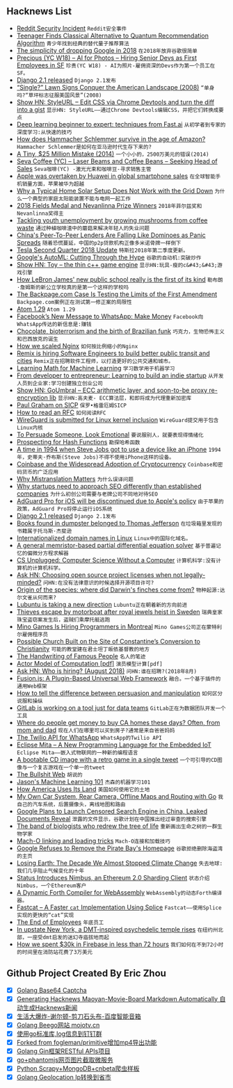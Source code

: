 ## Hacknews List


- [Reddit Security Incident](https://www.reddit.com/r/announcements/comments/93qnm5/we_had_a_security_incident_heres_what_you_need_to/)  `Reddit安全事件`
- [Teenager Finds Classical Alternative to Quantum Recommendation Algorithm](https://www.quantamagazine.org/teenager-finds-classical-alternative-to-quantum-recommendation-algorithm-20180731/)  `青少年找到经典的替代量子推荐算法`
- [The simplicity of dropping Google in 2018](https://macwright.org/2018/04/26/leaving-google.html)  `在2018年放弃谷歌很简单`
- [Precious (YC W18) – AI for Photos – Hiring Senior Devs as First Employees in SF](item?id=17668894)  `珍贵(YC W18) - AI为照片-雇佣资深的Devs作为第一个员工在SF。`
- [Django 2.1 released](https://docs.djangoproject.com/en/2.1/releases/2.1/)  `Django 2.1发布`
- [“Single?” Lawn Signs Conquer the American Landscape (2008)](https://blog.rjmetrics.com/2008/11/06/single-lawn-signs-conquer-the-american-landscape/)  `“单身吗?“草坪标志征服美国风景”(2008)`
- [Show HN: StyleURL – Edit CSS via Chrome Devtools and turn the diff into a gist](https://www.styleurl.app)  `显示HN: StyleURL——通过Chrome Devtools编辑CSS，并把它们转换成要点`
- [Deep learning beginner to expert: techniques from Fast.ai](https://blog.floydhub.com/ten-techniques-from-fast-ai/)  `从初学者到专家的深度学习:从快速的技巧`
- [How does Hammacher Schlemmer survive in the age of Amazon?](http://www.chicagomag.com/Chicago-Magazine/August-2018/Hammacher-Schlemmer/)  `Hammacher Schlemmer是如何在亚马逊时代生存下来的?`
- [A Tiny, $25 Million Mistake (2014)](https://www.npr.org/sections/money/2014/09/16/348975479/a-tiny-25-million-mistake)  `一个小小的，2500万美元的错误(2014)`
- [Seva Coffee (YC) – Laser Beams and Coffee Beans – Seeking Head of Sales](item?id=17664039)  `Seva咖啡(YC) -激光光束和咖啡豆-寻求销售主管`
- [Apple was overtaken by Huawei in global smartphone sales](https://qz.com/1345496/apple-was-just-overtaken-by-huawei-in-global-smartphone-sales/)  `在全球智能手机销量方面，苹果被华为超越`
- [Why a Typical Home Solar Setup Does Not Work with the Grid Down](https://syonyk.blogspot.com/2018/05/why-typical-home-solar-setup-does-not-work-off-grid.html)  `为什么一个典型的家庭太阳能装置不能与电网一起工作`
- [2018 Fields Medal and Nevanlinna Prize Winners](https://www.quantamagazine.org/tag/2018-fields-medal-and-nevanlinna-prize-winners/)  `2018年菲尔兹奖和Nevanlinna奖得主`
- [Tackling youth unemployment by growing mushrooms from coffee waste](https://www.independent.co.uk/news/business/indyventure/urban-mushrooms-social-enterprise-newcastle-coffee-grounds-youth-unemployment-a8457021.html)  `通过种植咖啡渣中的蘑菇来解决年轻人的失业问题`
- [China&#39;s Peer-To-Peer Lenders Are Falling Like Dominoes as Panic Spreads](https://www.bloomberg.com/news/articles/2018-07-20/china-s-p2p-platform-failures-surge-as-panic-spreads-in-market)  `随着恐慌蔓延，中国的p2p贷款机构正像多米诺骨牌一样倒下`
- [Tesla Second Quarter 2018 Update](http://ir.tesla.com/static-files/7235e525-db16-470c-8dce-9ecac0ad7712)  `特斯拉2018年第二季度更新。`
- [Google&#39;s AutoML: Cutting Through the Hype](http://www.fast.ai/2018/07/23/auto-ml-3/)  `谷歌的自动机:突破炒作`
- [Show HN: Toy – the thin c&#43;&#43; game engine](http://hugoam.github.io/toy-io)  `显示HN:玩具-瘦的c&#43;&#43;游戏引擎`
- [How LeBron James&#39; new public school really is the first of its kind](https://www.sbnation.com/platform/amp/2018/7/31/17634370/lebron-james-school-akron-i-promise-different)  `勒布朗·詹姆斯的新公立学校真的是第一个这样的学校吗`
- [The Backpage.com Case Is Testing the Limits of the First Amendment](https://www.politico.com/magazine/story/2018/07/29/first-amendment-limits-backpage-escort-ads-219034)  `Backpage.com案例正在测试第一修正案的局限性`
- [Atom 1.29](http://blog.atom.io/2018/07/31/atom-1-29.html)  `Atom 1.29`
- [Facebook’s New Message to WhatsApp: Make Money](https://www.wsj.com/articles/facebooks-new-message-to-whatsapp-make-money-1533139325)  `Facebook向WhatsApp传达的新信息是:赚钱`
- [Chocolate, bioterrorism and the birth of Brazilian funk](https://www.engadget.com/2018/07/27/bioterrorism-in-bahia-witches-broom-chocolate/)  `巧克力，生物恐怖主义和巴西放克的诞生`
- [How we scaled Nginx](https://blog.cloudflare.com/how-we-scaled-nginx-and-saved-the-world-54-years-every-day/?ref)  `如何按比例缩小的Nginx`
- [Remix is hiring Software Engineers to build better public transit and cities](https://jobs.lever.co/remix/85754b42-d084-4457-b9a6-4555332c3ee4?lever-origin=applied&amp;lever-source%5B%5D=hackernews)  `Remix正在招聘软件工程师，以打造更好的公共交通和城市。`
- [Learning Math for Machine Learning](https://blog.ycombinator.com/learning-math-for-machine-learning/)  `学习数学用于机器学习`
- [From developer to entrepreneur: Learning to build an indie startup](https://twomakers.io/two-makers-one-journey/)  `从开发人员到企业家:学习创建独立创业公司`
- [Show HN: GoUmbral – ECC arithmetic layer, and soon-to-be proxy re-encryption lib](https://github.com/nucypher/goUmbral)  `显示HN:高夫麦- ECC算法层，和即将成为代理重新加密库`
- [Paul Graham on SICP](https://www.amazon.com/review/R3G05B1TQ5XGZP/)  `保罗•格雷厄姆SICP`
- [How to read an RFC](https://www.mnot.net/blog/2018/07/31/read_rfc)  `如何阅读RFC`
- [WireGuard is submitted for Linux kernel inclusion](https://marc.info/?l=linux-netdev&amp;m=153306429108040&amp;w=2)  `WireGuard提交用于包含Linux内核`
- [To Persuade Someone, Look Emotional](http://nautil.us/blog/to-persuade-someone-look-emotional)  `要说服别人，就要表现得情绪化`
- [Prospecting for Hash Functions](https://nullprogram.com/blog/2018/07/31/)  `勘探哈希函数`
- [A time in 1994 when Steve Jobs got to use a device like an iPhone](https://www.cake.co/conversations/6bNY8PD/that-time-in-1994-when-steve-jobs-got-to-use-a-device-like-an-iphone)  `1994年，史蒂夫·乔布斯(Steve Jobs)不得不使用iPhone这样的设备。`
- [Coinbase and the Widespread Adoption of Cryptocurrency](http://melewi.net/blog/2018/08/01/coinbase-and-the-widespread-adoption-of-cryptocurrency/)  `Coinbase和密码货币的广泛应用`
- [Why Mistranslation Matters](https://www.nytimes.com/2018/07/28/opinion/sunday/why-mistranslation-matters.html)  `为什么误译问题`
- [Why startups need to approach SEO differently than established companies](https://www.atrium.co/blog/seo-seed-stage-startups/)  `为什么初创公司需要与老牌公司不同地对待SEO`
- [AdGuard Pro for iOS will be discontinued due to Apple&#39;s policy](https://adguard.com/en/blog/adguard-pro-discontinued/)  `由于苹果的政策，AdGuard Pro将停止运行iOS系统`
- [Django 2.1 released](https://www.djangoproject.com/weblog/2018/aug/01/django-21-released/)  `Django 2.1发布`
- [Books found in dumpster belonged to Thomas Jefferson](https://www.msn.com/en-us/news/good-news/he-found-15-books-in-a-sierra-dumpster-then-he-found-out-they-belonged-to-thomas-jefferson/ar-BBLd9cM)  `在垃圾箱里发现的书籍属于托马斯·杰斐逊`
- [Internationalized domain names in Linux](http://bogdan.nimblex.net/linux/2018/08/01/IDNs-in-linux.html)  `Linux中的国际化域名。`
- [A general memristor-based partial differential equation solver](http://www.nature.com/articles/s41928-018-0100-6)  `基于普遍记忆的偏微分方程求解器`
- [CS Unplugged: Computer Science Without a Computer](https://csunplugged.org/en/)  `计算机科学:没有计算机的计算机科学。`
- [Ask HN: Choosing open source project licenses when not legally-minded?](item?id=17663970)  `问HN:在没有法律意识的时候选择开源项目许可?`
- [Origin of the species: where did Darwin&#39;s finches come from?](https://www.theguardian.com/science/2018/jul/30/origin-of-the-species-where-did-darwins-finches-come-from)  `物种起源:达尔文雀从何而来?`
- [Lubuntu is taking a new direction](https://lubuntu.me/taking-a-new-direction/)  `Lubuntu正在朝着新的方向前进`
- [Thieves escape by motorboat after royal jewels heist in Sweden](https://www.theguardian.com/world/2018/aug/01/swedish-royal-jewels-stolen-from-cathedral)  `瑞典皇家珠宝盗窃案发生后，盗贼们乘摩托艇逃跑`
- [Mino Games Is Hiring Programmers in Montreal](https://mino-games.workable.com/jobs/415887)  `Mino Games公司正在蒙特利尔雇佣程序员`
- [Possible Church Built on the Site of Constantine’s Conversion to Christianity](https://hyperallergic.com/453107/archaeologists-may-have-discovered-a-church-built-on-the-site-of-constantine-the-greats-conversion-to-christianity/)  `可能的教堂建在君士坦丁皈依基督教的地方`
- [The Handwriting of Famous People](https://www.theparisreview.org/blog/2018/07/18/the-handwriting-of-famous-people/)  `名人的笔迹`
- [Actor Model of Computation [pdf]](https://arxiv.org/vc/arxiv/papers/1008/1008.1459v8.pdf)  `演员模型计算[pdf]`
- [Ask HN: Who is hiring? (August 2018)](item?id=17663077)  `问HN:谁在招聘?(2018年8月)`
- [Fusion.js: A Plugin-Based Universal Web Framework](https://eng.uber.com/fusionjs)  `融合。一个基于插件的通用Web框架`
- [How to tell the difference between persuasion and manipulation](https://aeon.co/ideas/how-to-tell-the-difference-between-persuasion-and-manipulation)  `如何区分说服和操纵`
- [GitLab is working on a tool just for data teams](https://about.gitlab.com/2018/08/01/hey-data-teams-we-are-working-on-a-tool-just-for-you/)  `GitLab正在为数据团队开发一个工具`
- [Where do people get money to buy CA homes these days? Often, from mom and dad](https://www.scpr.org/news/2018/07/31/85109/where-do-people-get-money-to-buy-california-homes/)  `现在人们在哪里可以买到房子?通常是来自爸爸妈妈`
- [The Twilio API for WhatsApp](https://www.twilio.com/blog/2018/08/twilio-whatsapp-api.html)  `WhatsApp的Twilio API`
- [Eclipse Mita – A New Programming Language for the Embedded IoT](http://www.eclipse.org/mita/)  `Eclipse Mita——嵌入式物联网的一种新的编程语言`
- [A bootable CD image with a retro game in a single tweet](https://www.quaxio.com/bootable_cd_retro_game_tweet/)  `一个可引导的CD图像与一个复古游戏在一个单一的tweet`
- [The Bullshit Web](https://pxlnv.com/blog/bullshit-web/)  `胡说的`
- [Jason&#39;s Machine Learning 101](https://docs.google.com/presentation/d/1kSuQyW5DTnkVaZEjGYCkfOxvzCqGEFzWBy4e9Uedd9k/preview?imm_mid=0f9b7e&amp;cmp=em-data-na-na-newsltr_20171213&amp;slide=id.g168a3288f7_0_58)  `杰森的机器学习101`
- [How America Uses Its Land](https://www.bloomberg.com/graphics/2018-us-land-use/)  `美国如何使用它的土地`
- [My Own Car System, Rear Camera, Offline Maps and Routing with Go](https://blog.nobugware.com/post/2018/my_own_car_system_raspberry_pi_offline_mapping_map_matching_places_part2/)  `我自己的汽车系统，后置摄像头，离线地图和路由`
- [Google Plans to Launch Censored Search Engine in China, Leaked Documents Reveal](https://theintercept.com/2018/08/01/google-china-search-engine-censorship/)  `泄露的文件显示，谷歌计划在中国推出经过审查的搜索引擎`
- [The band of biologists who redrew the tree of life](https://www.nature.com/articles/d41586-018-05827-1)  `重新画出生命之树的一群生物学家`
- [Mach-O linking and loading tricks](http://blog.darlinghq.org/2018/07/mach-o-linking-and-loading-tricks.html)  `Mach-O连接和加载技巧`
- [Google Refuses to Remove the Pirate Bay&#39;s Homepage](https://torrentfreak.com/google-categorically-refuses-to-remove-the-pirate-bays-homepage-180729/)  `谷歌拒绝删除海盗湾的主页`
- [Losing Earth: The Decade We Almost Stopped Climate Change](https://www.nytimes.com/interactive/2018/08/01/magazine/climate-change-losing-earth.html)  `失去地球:我们几乎阻止气候变化的十年`
- [Status Introduces Nimbus, an Ethereum 2.0 Sharding Client](https://our.status.im/introducing-nimbus-an/)  `状态介绍Nimbus，一个Ethereum客户`
- [A Dynamic Forth Compiler for WebAssembly](https://el-tramo.be/blog/waforth/)  `WebAssembly的动态Forth编译器。`
- [Fastcat – A Faster `cat` Implementation Using Splice](https://matthias-endler.de/2018/fastcat/)  `Fastcat——使用Splice实现的更快的“cat”实现`
- [The End of Employees](https://www.wsj.com/articles/the-end-of-employees-1486050443)  `年底员工`
- [In upstate New York, a DMT-inspired psychedelic temple rises](https://archpaper.com/2018/06/psychedelic-art-temple-entheon/)  `在纽约州北部，一座受dmt启发的迷幻寺庙拔地而起`
- [How we spent $30k in Firebase in less than 72 hours](https://hackernoon.com/how-we-spent-30k-usd-in-firebase-in-less-than-72-hours-307490bd24d)  `我们如何在不到72小时的时间里在消防站花费了3万美元`

## Github Project Created By Eric Zhou

- [x] [Golang Base64 Captcha](https://github.com/mojocn/base64Captcha)
- [x] [Generating Hacknews Maoyan-Movie-Board Markdown Automatically 自动生成Hacknews新闻](https://github.com/dejavuzhou/md-genie)
- [x] [生活大爆炸-谢尔顿-剪刀石头布-百度智能音箱](https://github.com/mojocn/dueros-bang-game)
- [x] [Golang Beego网站 mojotv.cn](https://github.com/mojocn/www.mojotv.cn)
- [x] [使用go标准库,log信息到钉钉群](https://github.com/mojocn/dooger)
- [x] [Forked from fogleman/primitive增加mp4导出功能](https://github.com/mojocn/primitive)
- [x] [Golang Gin框架RESTful APIs项目](https://github.com/JJJJJJJerk/ezier-golang-web-api-framework)
- [x] [go+phantomjs网页图片截取微服务](https://github.com/mojocn/screen_shot)
- [x] [Python Scrapy+MongoDB+cnbeta爬虫样板](https://github.com/mojocn/scrapy_mongodb_boilerplate_cnbeta)
- [x] [Golang Geolocation Ip转换到省市](https://github.com/mojocn/ip2location)